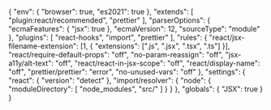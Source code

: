 {
  "env": {
    "browser": true,
    "es2021": true
  },
  "extends": [
    "plugin:react/recommended",
    "prettier"
  ],
  "parserOptions": {
    "ecmaFeatures": {
      "jsx": true
    },
    "ecmaVersion": 12,
    "sourceType": "module"
  },
  "plugins": [
    "react-hooks",
    "import",
    "prettier"
  ],
  "rules": {
    "react/jsx-filename-extension": [1, { "extensions": [".js", ".jsx", ".tsx", ".ts"] }],
    "react/require-default-props": "off",
    "no-param-reassign": "off",
    "jsx-a11y/alt-text": "off",
    "react/react-in-jsx-scope": "off",
    "react/display-name": "off",
    "prettier/prettier": "error",
    "no-unused-vars": "off"
  },
  "settings": {
    "react": {
      "version": "detect"
    },
    "import/resolver": {
      "node": {
        "moduleDirectory": [
          "node_modules",
          "src/"
        ]
      }
    }
  },
  "globals": {
    "JSX": true
  }
}
